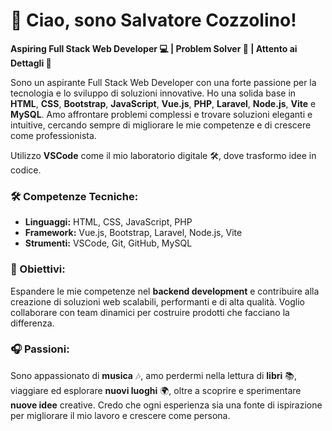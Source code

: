 # 👋 Ciao, sono Salvatore Cozzolino!

**Aspiring Full Stack Web Developer 💻 | Problem Solver 🧠 | Attento ai Dettagli 🎯**

Sono un aspirante Full Stack Web Developer con una forte passione per la tecnologia e lo sviluppo di soluzioni innovative. Ho una solida base in **HTML**, **CSS**, **Bootstrap**, **JavaScript**, **Vue.js**, **PHP**, **Laravel**, **Node.js**, **Vite** e **MySQL**. Amo affrontare problemi complessi e trovare soluzioni eleganti e intuitive, cercando sempre di migliorare le mie competenze e di crescere come professionista. 

Utilizzo **VSCode** come il mio laboratorio digitale 🛠️, dove trasformo idee in codice.

### 🛠️ Competenze Tecniche:
- **Linguaggi:** HTML, CSS, JavaScript, PHP
- **Framework:** Vue.js, Bootstrap, Laravel, Node.js, Vite
- **Strumenti:** VSCode, Git, GitHub, MySQL

### 🎯 Obiettivi:
Espandere le mie competenze nel **backend development** e contribuire alla creazione di soluzioni web scalabili, performanti e di alta qualità. Voglio collaborare con team dinamici per costruire prodotti che facciano la differenza.

### 🎧 Passioni:
Sono appassionato di **musica** 🎶, amo perdermi nella lettura di **libri** 📚, viaggiare ed esplorare **nuovi luoghi** 🌍, oltre a scoprire e sperimentare **nuove idee** creative. Credo che ogni esperienza sia una fonte di ispirazione per migliorare il mio lavoro e crescere come persona.




